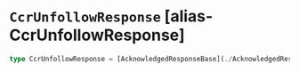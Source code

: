 # `CcrUnfollowResponse` [alias-CcrUnfollowResponse]
```typescript
type CcrUnfollowResponse = [AcknowledgedResponseBase](./AcknowledgedResponseBase.md);
```
